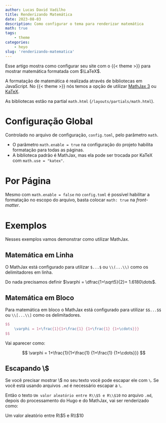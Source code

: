 ```yaml
---
author: Lucas David Vadilho
title: Renderizando Matemática
date: 2023-08-03
description: Como configurar o tema para renderizar matemática
math: true
tags: 
    - theme
categories:
    - heyo
slug: 'renderizando-matematica'
---
```


Esse artigo mostra como configurar seu site com o {{< theme >}} para mostrar matemática formatada com $\LaTeX$.

<!--more-->

A formatação de matemática é realizada através de bibliotecas em JavaScript. No {{< theme >}} nós temos a opção de utilizar [MathJax 3](https://www.mathjax.org/) ou [KaTeX](https://katex.org/).

As bibliotecas estão na partial `math.html` (`/layouts/partials/math.html`).

# Configuração Global

Controlado no arquivo de configuração, `config.toml`, pelo parâmetro `math`.

- O parâmetro `math.enable = true` na configuração do projeto habilita formatação para todas as páginas.
- A biblioteca padrão é MathJax, mas ela pode ser trocada por KaTeX com `math.use = "katex"`.

# Por Página

Mesmo com `math.enable = false` no `config.toml` é possível habilitar a formatação no escopo do arquivo, basta colocar `math: true` na *front-matter*.

# Exemplos

Nesses exemplos vamos demonstrar como utilizar MathJax.

## Matemática em Linha

O MathJax está configurado para utilizar `$...$` ou `\\(...\\)` como os delimitadores em linha.

Do nada precisamos definir $\varphi = \dfrac{1+\sqrt5}{2}= 1.6180\dots$.

## Matemática em Bloco

Para matemática em bloco o MathJax está configurado para utilizar `$$...$$` ou `\\[...\\]` como os delimitadores.

```latex
$$
    \varphi = 1+\frac{1}{1+\frac{1} {1+\frac{1} {1+\cdots}}}
$$
```

Vai aparecer como:

$$
    \varphi = 1+\frac{1}{1+\frac{1} {1+\frac{1} {1+\cdots}}}
$$

## Escapando \\$

Se você precisar mostrar \\$ no seu texto você pode escapar ele com `\`. Se você está usando arquivos `.md` é necessário escapar a `\`.

Então o texto `Um valor aleatório entre R\\$5 e R\\$10` no arquivo `.md`, depois do processamento do Hugo e do MathJax, vai ser renderizado como:

Um valor aleatório entre R\\$5 e R\\$10